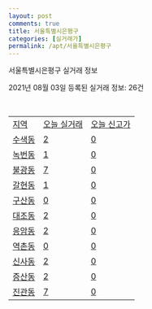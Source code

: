 ```yaml
---
layout: post
comments: true
title: 서울특별시은평구
categories: [실거래가]
permalink: /apt/서울특별시은평구
---
```


서울특별시은평구 실거래 정보

2021년 08월 03일 등록된 실거래 정보: 26건

<script type="text/javascript">
  google.charts.load('current', {'packages':['corechart']});
  google.charts.setOnLoadCallback(drawChart);

  function drawChart() {
    var data = google.visualization.arrayToDataTable([['거래일', '매매', '전월세', '전매'], ['20-07', 20, 49, 0], ['20-08', 195, 523, 0], ['20-09', 152, 572, 0], ['20-10', 182, 407, 0], ['20-11', 227, 401, 0], ['20-12', 254, 397, 0], ['21-01', 196, 556, 0], ['21-02', 137, 582, 0], ['21-03', 145, 464, 0], ['21-04', 137, 385, 0], ['21-05', 171, 712, 0], ['21-06', 152, 703, 0], ['21-07', 67, 386, 1]]);

    var options = {
      title: '최근 1년간 유형별 거래량 추이',
      legend: { position: 'bottom' }
    };

    var chart = new google.visualization.LineChart(document.getElementById('columnchart_material'));
    chart.draw(data, (options));
  }
</script>

<div id="columnchart_material" style="width: 95%; margin-left: -35px"></div>
<br>
<table class="sortable">
  <tr>
    <td><a href="#">지역</a></td>
    <td><a href="#">오늘 실거래</a></td>
    <td><a href="#">오늘 신고가</a></td>
  </tr>

  
  <tr class="item">
    <td><a href="서울특별시은평구수색동">수색동</a></td>
    <td><a href="서울특별시은평구수색동">2</a></td>
    <td><a href="서울특별시은평구수색동">0</a></td>
  </tr>
    

  <tr class="item">
    <td><a href="서울특별시은평구녹번동">녹번동</a></td>
    <td><a href="서울특별시은평구녹번동">1</a></td>
    <td><a href="서울특별시은평구녹번동">0</a></td>
  </tr>
    

  <tr class="item">
    <td><a href="서울특별시은평구불광동">불광동</a></td>
    <td><a href="서울특별시은평구불광동">7</a></td>
    <td><a href="서울특별시은평구불광동">0</a></td>
  </tr>
    

  <tr class="item">
    <td><a href="서울특별시은평구갈현동">갈현동</a></td>
    <td><a href="서울특별시은평구갈현동">1</a></td>
    <td><a href="서울특별시은평구갈현동">0</a></td>
  </tr>
    

  <tr class="item">
    <td><a href="서울특별시은평구구산동">구산동</a></td>
    <td><a href="서울특별시은평구구산동">0</a></td>
    <td><a href="서울특별시은평구구산동">0</a></td>
  </tr>
    

  <tr class="item">
    <td><a href="서울특별시은평구대조동">대조동</a></td>
    <td><a href="서울특별시은평구대조동">2</a></td>
    <td><a href="서울특별시은평구대조동">0</a></td>
  </tr>
    

  <tr class="item">
    <td><a href="서울특별시은평구응암동">응암동</a></td>
    <td><a href="서울특별시은평구응암동">2</a></td>
    <td><a href="서울특별시은평구응암동">0</a></td>
  </tr>
    

  <tr class="item">
    <td><a href="서울특별시은평구역촌동">역촌동</a></td>
    <td><a href="서울특별시은평구역촌동">0</a></td>
    <td><a href="서울특별시은평구역촌동">0</a></td>
  </tr>
    

  <tr class="item">
    <td><a href="서울특별시은평구신사동">신사동</a></td>
    <td><a href="서울특별시은평구신사동">2</a></td>
    <td><a href="서울특별시은평구신사동">0</a></td>
  </tr>
    

  <tr class="item">
    <td><a href="서울특별시은평구증산동">증산동</a></td>
    <td><a href="서울특별시은평구증산동">2</a></td>
    <td><a href="서울특별시은평구증산동">0</a></td>
  </tr>
    

  <tr class="item">
    <td><a href="서울특별시은평구진관동">진관동</a></td>
    <td><a href="서울특별시은평구진관동">7</a></td>
    <td><a href="서울특별시은평구진관동">0</a></td>
  </tr>
    


</table>


    